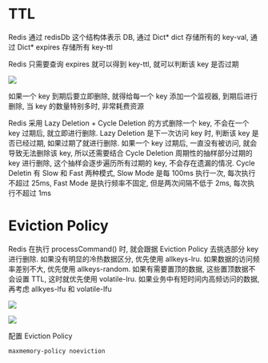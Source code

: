 # TTL

Redis 通过 redisDb 这个结构体表示 DB, 通过 Dict* dict 存储所有的 key-val, 通过 Dict* expires 存储所有 key-ttl

Redis 只需要查询 expires 就可以得到 key-ttl, 就可以判断该 key 是否过期

![](https://note-sun.oss-cn-shanghai.aliyuncs.com/image/202401031140695.png)

如果一个 key 到期后要立即删除, 就得给每一个 key 添加一个监视器, 到期后进行删除, 当 key 的数量特别多时, 非常耗费资源

Redis 采用 Lazy Deletion + Cycle Deletion 的方式删除一个 key, 不会在一个 key 过期后, 就立即进行删除. Lazy Deletion 是下一次访问 key 时, 判断该 key 是否已经过期, 如果过期了就进行删除. 如果一个 key 过期后, 一直没有被访问, 就会导致无法删除该 key, 所以还需要结合 Cycle Deletion 周期性的抽样部分过期的 key 进行删除, 这个抽样会逐步遍历所有过期的 key, 不会存在遗漏的情况. Cycle Deletin 有 Slow 和 Fast 两种模式, Slow Mode 是每 100ms 执行一次, 每次执行不超过 25ms, Fast Mode 是执行频率不固定, 但是两次间隔不低于 2ms, 每次执行不超过 1ms

# Eviction Policy

Redis 在执行 processCommand() 时, 就会跟据 Eviction Policy 去挑选部分 key 进行删除. 如果没有明显的冷热数据区分, 优先使用 allkeys-lru. 如果数据的访问频率差别不大, 优先使用 allkeys-random. 如果有需要置顶的数据, 这些置顶数据不会设置 TTL, 这时就优先使用 volatile-lru. 如果业务中有短时间内高频访问的数据, 再考虑 allkyes-lfu 和 volatile-lfu

![](https://note-sun.oss-cn-shanghai.aliyuncs.com/image/202401031140696.png)

![](https://note-sun.oss-cn-shanghai.aliyuncs.com/image/202401031140697.png)

配置 Eviction Policy

```shell
maxmemory-policy noeviction
```

